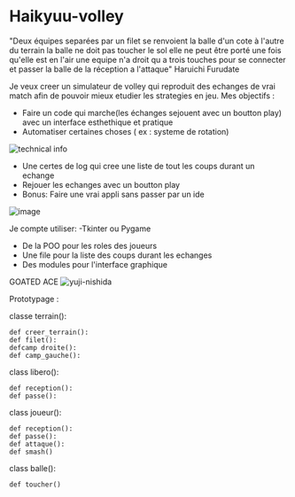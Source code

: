# Haikyuu-volley

"Deux équipes separées par un filet se renvoient la balle d'un cote à l'autre du terrain la balle ne doit pas toucher le sol elle ne peut être porté une fois qu'elle est en l'air une equipe n'a droit qu a trois touches pour se connecter et passer la balle de la réception a l'attaque" Haruichi Furudate

Je veux creer un simulateur de volley qui reproduit des echanges de vrai match afin de pouvoir mieux etudier les strategies en jeu.
Mes objectifs :
- Faire un code qui marche(les échanges sejouent avec un boutton play) avec un interface esthethique et pratique
- Automatiser certaines choses ( ex : systeme de rotation)

![technical info](https://user-images.githubusercontent.com/90553363/161491710-b9715f9f-f026-456c-9fb0-237d7f091415.gif)

- Une certes de log qui cree une liste de tout les coups durant un echange 
- Rejouer les echanges avec un boutton play
- Bonus: Faire une vrai appli sans passer par un ide

![image](https://user-images.githubusercontent.com/90553363/161490865-7f449dd0-4710-4031-af1f-b97a8d57455f.png)

Je compte utiliser:
-Tkinter ou Pygame
- De la POO pour les roles des joueurs 
- Une file pour la liste des coups durant les echanges
- Des modules pour l'interface graphique 

GOATED ACE
![yuji-nishida](https://user-images.githubusercontent.com/90553363/161496662-5d67a0a9-e7c1-4682-a2ea-d844d848c692.gif)

Prototypage :

classe terrain(): 
    
    def creer_terrain():
    def filet():
    defcamp droite():
    def camp_gauche():

class libero():
    
    def reception():
    def passe():
        
class joueur():
    
    def reception():
    def passe():
    def attaque():
    def smash()
    
class balle():
    
    def toucher()
